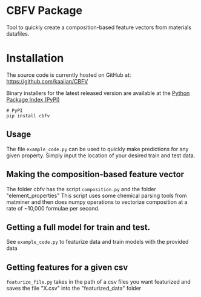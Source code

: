 # CBFV Package
Tool to quickly create a composition-based feature vectors from materials datafiles.

# Installation
The source code is currently hosted on GitHub at: https://github.com/kaaiian/CBFV

Binary installers for the latest released version are available at the <a href="https://pypi.org/project/cbfv/">Python Package Index (PyPI)</a>
```
# PyPI
pip install cbfv
```

## Usage
The file `example_code.py` can be used to quickly make predictions for any given property. Simply input the location of your desired train and test data.

## Making the composition-based feature vector
The folder cbfv has the script `composition.py` and the folder "element_properties"
This script uses some chemical parsing tools from matminer and then does numpy operations to vectorize composition at a rate of ~10,000 formulae per second.

## Getting a full model for train and test.
See `example_code.py` to featurize data and train models with the provided data

## Getting features for a given csv
`featurize_file.py` takes in the path of a csv files you want featurized and saves the file "X.csv" into the "featurized_data" folder
